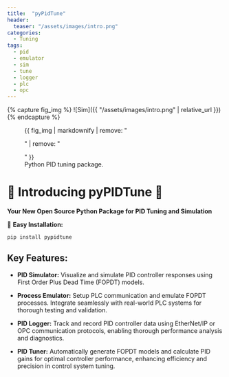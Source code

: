 ```yaml
---
title:  "pyPidTune"
header:
  teaser: "/assets/images/intro.png"
categories: 
  - Tuning
tags:
  - pid
  - emulator
  - sim
  - tune
  - logger
  - plc
  - opc
---
```


{% capture fig_img %}
![Sim]({{ "/assets/images/intro.png" | relative_url }})
{% endcapture %}

<figure>
  {{ fig_img | markdownify | remove: "<p>" | remove: "</p>" }}
  <figcaption>Python PID tuning package.</figcaption>
</figure> 

# 🎉 Introducing pyPIDTune 🎉

**Your New Open Source Python Package for PID Tuning and Simulation**


🚀 **Easy Installation:**
```shell
pip install pypidtune
```

## Key Features:
- **PID Simulator:** Visualize and simulate PID controller responses using First Order Plus Dead Time (FOPDT) models.  

- **Process Emulator:** Setup PLC communication and emulate FOPDT processes. Integrate seamlessly with real-world PLC systems for thorough testing and validation.

- **PID Logger:** Track and record PID controller data using EtherNet/IP or OPC communication protocols, enabling thorough performance analysis and diagnostics.

- **PID Tuner:** Automatically generate FOPDT models and calculate PID gains for optimal controller performance, enhancing efficiency and precision in control system tuning.

